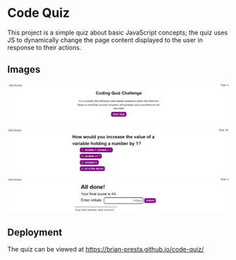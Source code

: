 # Code Quiz
This project is a simple quiz about basic JavaScript concepts; the quiz uses JS to dynamically change the page content displayed to the user in response to their actions. 

## Images
![Intro Screen](./assets/images/quiz-1.PNG?raw=true "Intro Screen")
![Quiz Screen](./assets/images/quiz-2.PNG?raw=true "Quiz Screen")
![Completion Screen](./assets/images/quiz-3.PNG?raw=true "Completion Screen")

## Deployment
The quiz can be viewed at https://brian-presta.github.io/code-quiz/